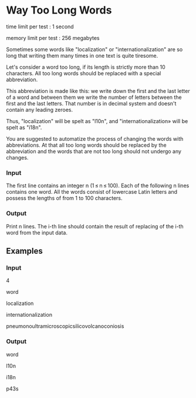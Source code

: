 # Way Too Long Words

time limit per test : 1 second

memory limit per test : 256 megabytes

Sometimes some words like "localization" or "internationalization" are so long that writing them many times in one text is quite tiresome.

Let's consider a word too long, if its length is strictly more than 10 characters. All too long words should be replaced with a special abbreviation.

This abbreviation is made like this: we write down the first and the last letter of a word and between them we write the number of letters between the first and the last letters. That number is in decimal system and doesn't contain any leading zeroes.

Thus, "localization" will be spelt as "l10n", and "internationalization» will be spelt as "i18n".

You are suggested to automatize the process of changing the words with abbreviations. At that all too long words should be replaced by the abbreviation and the words that are not too long should not undergo any changes.

### Input
The first line contains an integer n (1 ≤ n ≤ 100). Each of the following n lines contains one word. All the words consist of lowercase Latin letters and possess the lengths of from 1 to 100 characters.

### Output
Print n lines. The i-th line should contain the result of replacing of the i-th word from the input data.

## Examples
### Input
4

word

localization

internationalization

pneumonoultramicroscopicsilicovolcanoconiosis
### Output
word

l10n

i18n

p43s
